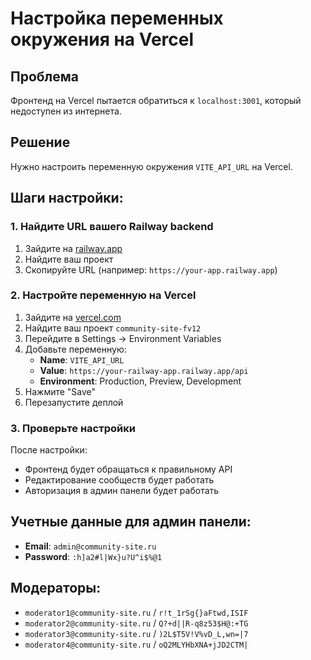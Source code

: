 # Настройка переменных окружения на Vercel

## Проблема
Фронтенд на Vercel пытается обратиться к `localhost:3001`, который недоступен из интернета.

## Решение
Нужно настроить переменную окружения `VITE_API_URL` на Vercel.

## Шаги настройки:

### 1. Найдите URL вашего Railway backend
1. Зайдите на [railway.app](https://railway.app)
2. Найдите ваш проект
3. Скопируйте URL (например: `https://your-app.railway.app`)

### 2. Настройте переменную на Vercel
1. Зайдите на [vercel.com](https://vercel.com)
2. Найдите ваш проект `community-site-fv12`
3. Перейдите в Settings → Environment Variables
4. Добавьте переменную:
   - **Name**: `VITE_API_URL`
   - **Value**: `https://your-railway-app.railway.app/api`
   - **Environment**: Production, Preview, Development
5. Нажмите "Save"
6. Перезапустите деплой

### 3. Проверьте настройки
После настройки:
- Фронтенд будет обращаться к правильному API
- Редактирование сообществ будет работать
- Авторизация в админ панели будет работать

## Учетные данные для админ панели:
- **Email**: `admin@community-site.ru`
- **Password**: `:h]a2#l|Wx}u?U^i$%@1`

## Модераторы:
- `moderator1@community-site.ru` / `r!t_1rSg{}aFtwd,ISIF`
- `moderator2@community-site.ru` / `Q?+d||R-q8z53$H@:+TG`
- `moderator3@community-site.ru` / `)2L$T5V!V%vD_L,wn=|7`
- `moderator4@community-site.ru` / `oQ2MLYHbXNA+jJD2CTM|`
